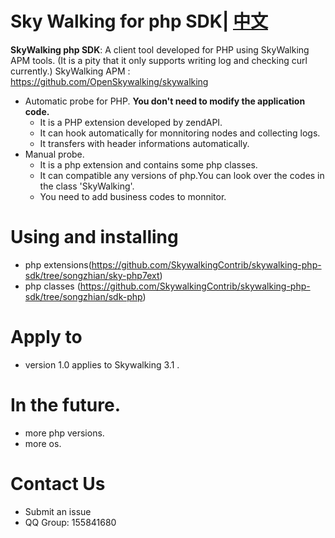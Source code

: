 Sky Walking for php SDK| [中文](README.md)
==========
**SkyWalking php SDK**: A client tool developed for PHP using SkyWalking APM tools. (It is a pity that it only supports writing log and checking curl currently.)
SkyWalking APM : https://github.com/OpenSkywalking/skywalking

* Automatic probe for PHP. **You don't need to modify the application code.**        
  * It is a PHP extension developed by zendAPI.
  * It can hook automatically for monnitoring nodes and collecting logs.
  * It transfers with header informations automatically.
* Manual probe.
  * It is a php extension and contains some php classes. 
  * It can compatible any versions of php.You can look over the codes in the class 'SkyWalking'.
  * You need to add  business codes to monnitor.
  


# Using and installing
*  php extensions(https://github.com/SkywalkingContrib/skywalking-php-sdk/tree/songzhian/sky-php7ext)
*  php classes (https://github.com/SkywalkingContrib/skywalking-php-sdk/tree/songzhian/sdk-php)

# Apply to
*  version 1.0 applies to Skywalking 3.1 .

# In the future.
  * more php versions.
  * more os.
# Contact Us
  * Submit an issue
  * QQ Group: 155841680